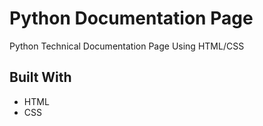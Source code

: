 # Python Documentation Page

Python Technical Documentation Page Using HTML/CSS

## Built With

- HTML
- CSS